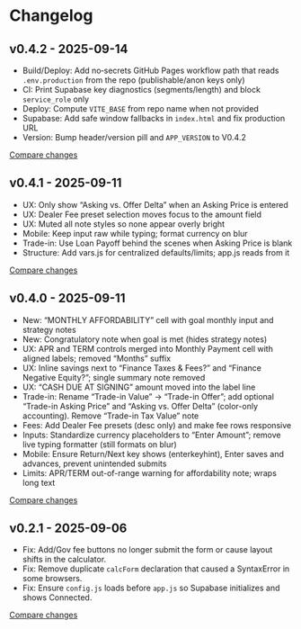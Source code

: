 # Changelog

## v0.4.2 - 2025-09-14
- Build/Deploy: Add no‑secrets GitHub Pages workflow path that reads `.env.production` from the repo (publishable/anon keys only)
- CI: Print Supabase key diagnostics (segments/length) and block `service_role` only
- Deploy: Compute `VITE_BASE` from repo name when not provided
- Supabase: Add safe window fallbacks in `index.html` and fix production URL
- Version: Bump header/version pill and `APP_VERSION` to V0.4.2

[Compare changes](https://github.com/jbj0005/AutoLoanCalculator/compare/v0.4.1...v0.4.2)

## v0.4.1 - 2025-09-11
- UX: Only show “Asking vs. Offer Delta” when an Asking Price is entered
- UX: Dealer Fee preset selection moves focus to the amount field
- UX: Muted all note styles so none appear overly bright
- Mobile: Keep input raw while typing; format currency on blur
- Trade-in: Use Loan Payoff behind the scenes when Asking Price is blank
- Structure: Add vars.js for centralized defaults/limits; app.js reads from it

[Compare changes](https://github.com/jbj0005/AutoLoanCalculator/compare/v0.4.0...v0.4.1)

## v0.4.0 - 2025-09-11
- New: “MONTHLY AFFORDABILITY” cell with goal monthly input and strategy notes
- New: Congratulatory note when goal is met (hides strategy notes)
- UX: APR and TERM controls merged into Monthly Payment cell with aligned labels; removed “Months” suffix
- UX: Inline savings next to “Finance Taxes & Fees?” and “Finance Negative Equity?”; single summary note removed
- UX: “CASH DUE AT SIGNING” amount moved into the label line
- Trade-in: Rename “Trade-in Value” → “Trade-in Offer”; add optional “Trade-in Asking Price” and “Asking vs. Offer Delta” (color-only accounting). Remove “Trade-in Tax Value” note
- Fees: Add Dealer Fee presets (desc only) and make fee rows responsive
- Inputs: Standardize currency placeholders to “Enter Amount”; remove live typing formatter (still formats on blur)
- Mobile: Ensure Return/Next key shows (enterkeyhint), Enter saves and advances, prevent unintended submits
- Limits: APR/TERM out-of-range warning for affordability note; wraps long text

[Compare changes](https://github.com/jbj0005/AutoLoanCalculator/compare/v0.2.1...v0.4.0)

## v0.2.1 - 2025-09-06
- Fix: Add/Gov fee buttons no longer submit the form or cause layout shifts in the calculator.
- Fix: Remove duplicate `calcForm` declaration that caused a SyntaxError in some browsers.
- Fix: Ensure `config.js` loads before `app.js` so Supabase initializes and shows Connected.

[Compare changes](https://github.com/jbj0005/AutoLoanCalculator/compare/v0.2.0...v0.2.1)
